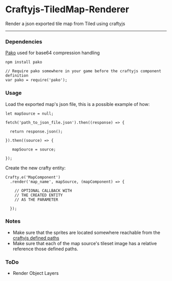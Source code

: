 # Craftyjs-TiledMap-Renderer
Render a json exported tile map from Tiled using craftyjs

***

### Dependencies
[Pako](https://github.com/nodeca/pako) used for base64 compression handling
```
npm install pako
```
```
// Require pako somewhere in your game before the craftyjs component definition
var pako = require('pako');
```

### Usage
Load the exported map's json file, this is a possible example of how:
```
let mapSource = null;

fetch('path_to_json_file.json').then((response) => {

  return response.json();

}).then((source) => {

   mapSource = source;

});
```

Create the new crafty entity:
```
Crafty.e('MapComponent')
  .render('map_name', mapSource, (mapComponent) => {

    // OPTIONAL CALLBACK WITH
    // THE CREATED ENTITY
    // AS THE PARAMETER

  });
```

### Notes
- Make sure that the sprites are located somewhere reachable from the [craftyjs defined paths](http://craftyjs.com/api/Crafty-paths.html) 
- Make sure that each of the map source's tileset image has a relative reference those defined paths.

### ToDo
- Render Object Layers
